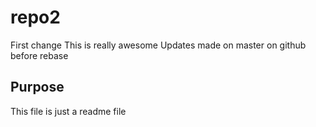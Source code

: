 # repo2
First change
This is really awesome
Updates made on master on github before rebase
## Purpose

This file is just a readme file 
